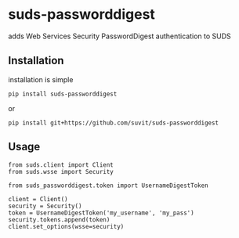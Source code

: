 suds-passworddigest
===================

adds Web Services Security PasswordDigest authentication to SUDS

Installation
----------------

installation is simple

    pip install suds-passworddigest

or

    pip install git+https://github.com/suvit/suds-passworddigest


Usage
-------------------

    from suds.client import Client
    from suds.wsse import Security

    from suds_passworddigest.token import UsernameDigestToken

    client = Client()
    security = Security()
    token = UsernameDigestToken('my_username', 'my_pass')
    security.tokens.append(token)
    client.set_options(wsse=security)
